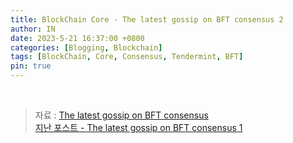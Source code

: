 ```yaml
---
title: BlockChain Core - The latest gossip on BFT consensus 2
author: IN
date: 2023-5-21 16:37:00 +0800
categories: [Blogging, Blockchain]
tags: [BlockChain, Core, Consensus, Tendermint, BFT]
pin: true
---
```


<br />

> 자료 : [The latest gossip on BFT consensus](https://in-nft.s3.ap-northeast-2.amazonaws.com/The+latest+gossip+on+BFT+consensus.pdf)
> <br />
> [지난 포스트 - The latest gossip on BFT consensus 1](https://in63119.github.io/posts/CoreStudy_tendermint/)

<br />
<br />
